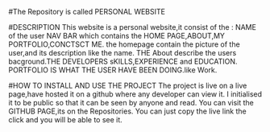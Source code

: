 #The Repository is called PERSONAL WEBSITE

#DESCRIPTION
This website is a personal website,it consist of the :
NAME of the user
NAV BAR which contains the HOME PAGE,ABOUT,MY PORTFOLIO,CONCTSCT ME.
the homepage contain the picture of the user,and its description like the name.
THE About describe the users bacground.THE DEVELOPERS sKILLS,EXPERIENCE and EDUCATION.
PORTFOLIO IS WHAT THE USER HAVE BEEN DOING.like Work.

#HOW TO INSTALL AND USE THE PROJECT
The project is live on a live page,have hosted it on a github where any developer can view it.
I initialised it to be public so that it can be seen by anyone and read.
You can visit the GITHUB PAGE,its on the Repositories.
You can just copy the live link the click and you will be able to see it.